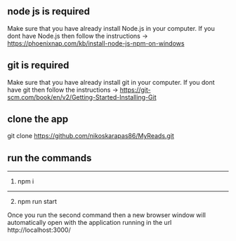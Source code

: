 ## node js is required

Make sure that you have already install Node.js in your computer.
If you dont have Node.js then follow the instructions  -> https://phoenixnap.com/kb/install-node-js-npm-on-windows

## git is required  

Make sure that you have already install git in your computer.
If you dont have git then follow the instructions  -> 
https://git-scm.com/book/en/v2/Getting-Started-Installing-Git



## clone the app
git clone https://github.com/nikoskarapas86/MyReads.git



## run the commands
------
1.   npm i  
------
2. npm run start


Once you run the second command then a new browser window will automatically open with the application running in the url http://localhost:3000/ 
